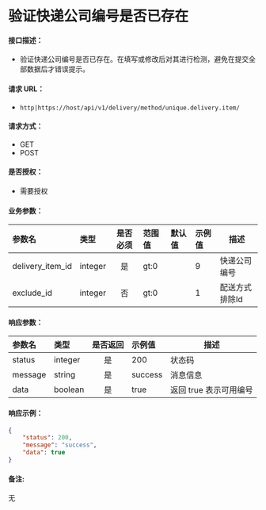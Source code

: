 # 验证快递公司编号是否已存在

#### 接口描述：
- 验证快递公司编号是否已存在。在填写或修改后对其进行检测，避免在提交全部数据后才错误提示。

#### 请求 URL：
- `http|https://host/api/v1/delivery/method/unique.delivery.item/`

#### 请求方式：
- GET
- POST

#### 是否授权：
- 需要授权

#### 业务参数：
|参数名|类型|是否必须|范围值|默认值|示例值|描述|
|:----|:---|:---:|:-----|:-----|:-----|-----|
|delivery_item_id |integer |是 |gt:0 | |9 |快递公司编号 |
|exclude_id |integer |否 |gt:0 | |1 |配送方式排除Id |

#### 响应参数：
|参数名|类型|是否返回|示例值|描述|
|:-----|:-----|:---:|:-----|-----|
|status |integer |是 |200 |状态码 |
|message |string |是 |success |消息信息 |
|data |boolean |是 |true |返回 true 表示可用编号 |

#### 响应示例：
```json
{
    "status": 200,
    "message": "success",
    "data": true
}
```

#### 备注:
无